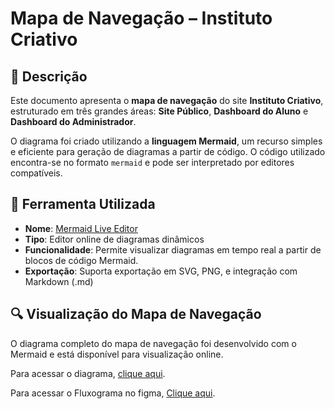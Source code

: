 # Mapa de Navegação – Instituto Criativo

## 📌 Descrição

Este documento apresenta o **mapa de navegação** do site **Instituto Criativo**, estruturado em três grandes áreas: **Site Público**, **Dashboard do Aluno** e **Dashboard do Administrador**.

O diagrama foi criado utilizando a **linguagem Mermaid**, um recurso simples e eficiente para geração de diagramas a partir de código. O código utilizado encontra-se no formato `mermaid` e pode ser interpretado por editores compatíveis.

## 🧩 Ferramenta Utilizada

- **Nome**: [Mermaid Live Editor](https://mermaid.live)
- **Tipo**: Editor online de diagramas dinâmicos
- **Funcionalidade**: Permite visualizar diagramas em tempo real a partir de blocos de código Mermaid.
- **Exportação**: Suporta exportação em SVG, PNG, e integração com Markdown (.md)

## 🔍 Visualização do Mapa de Navegação

O diagrama completo do mapa de navegação foi desenvolvido com o Mermaid e está disponível para visualização online.

Para acessar o diagrama, [clique aqui](https://www.mermaidchart.com/raw/ee99e6db-014c-46df-8e50-2dcdc09f1a39?theme=light&version=v0.1&format=svg).

Para acessar o Fluxograma no figma, [Clique aqui](https://www.figma.com/board/rf7Z7iUSzP0gfEvtA5WKTv/Untitled?t=aI4aSrlhla8mDnTO-6).
